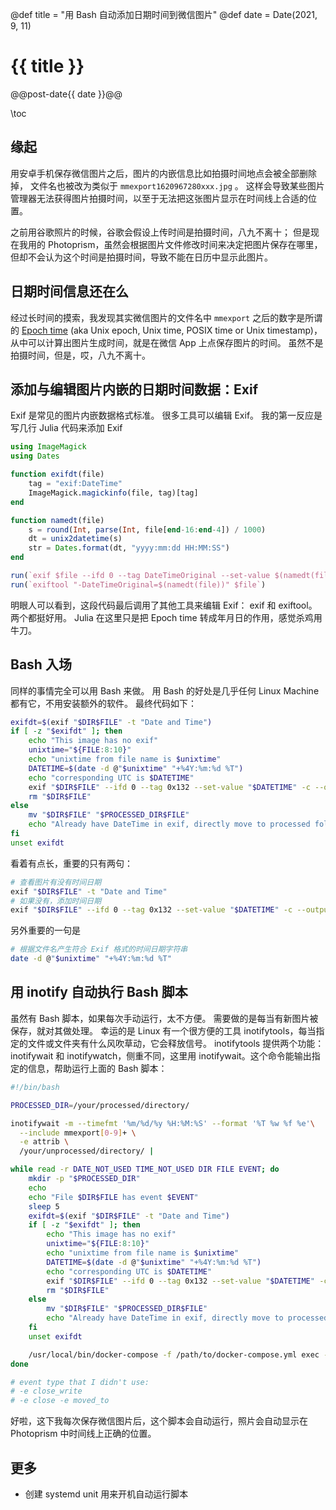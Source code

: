 @def title = "用 Bash 自动添加日期时间到微信图片"
@def date = Date(2021, 9, 11)

# {{ title }}
@@post-date{{ date }}@@

\toc


## 缘起

用安卓手机保存微信图片之后，图片的内嵌信息比如拍摄时间地点会被全部删除掉，
文件名也被改为类似于 `mmexport1620967280xxx.jpg` 。
这样会导致某些图片管理器无法获得图片拍摄时间，以至于无法把这张图片显示在时间线上合适的位置。

之前用谷歌照片的时候，谷歌会假设上传时间是拍摄时间，八九不离十；
但是现在我用的 Photoprism，虽然会根据图片文件修改时间来决定把图片保存在哪里，但却不会认为这个时间是拍摄时间，导致不能在日历中显示此图片。

## 日期时间信息还在么

经过长时间的摸索，我发现其实微信图片的文件名中 `mmexport` 之后的数字是所谓的 [Epoch time](https://www.epochconverter.com/) (aka Unix epoch, Unix time, POSIX time or Unix timestamp)，从中可以计算出图片生成时间，就是在微信 App 上点保存图片的时间。
虽然不是拍摄时间，但是，哎，八九不离十。

## 添加与编辑图片内嵌的日期时间数据：Exif

Exif 是常见的图片内嵌数据格式标准。
很多工具可以编辑 Exif。
我的第一反应是写几行 Julia 代码来添加 Exif
```julia
using ImageMagick
using Dates

function exifdt(file)
	tag = "exif:DateTime"
	ImageMagick.magickinfo(file, tag)[tag]
end

function namedt(file)
	s = round(Int, parse(Int, file[end-16:end-4]) / 1000)
	dt = unix2datetime(s)
	str = Dates.format(dt, "yyyy:mm:dd HH:MM:SS")
end

run(`exif $file --ifd 0 --tag DateTimeOriginal --set-value $(namedt(file))`)
run(`exiftool "-DateTimeOriginal=$(namedt(file))" $file`)
```
明眼人可以看到，这段代码最后调用了其他工具来编辑 Exif：
exif 和 exiftool。两个都挺好用。
Julia 在这里只是把 Epoch time 转成年月日的作用，感觉杀鸡用牛刀。

## Bash 入场

同样的事情完全可以用 Bash 来做。
用 Bash 的好处是几乎任何 Linux Machine 都有它，不用安装额外的软件。
最终代码如下：
```bash
exifdt=$(exif "$DIR$FILE" -t "Date and Time")
if [ -z "$exifdt" ]; then
    echo "This image has no exif"
    unixtime="${FILE:8:10}"
    echo "unixtime from file name is $unixtime"
    DATETIME=$(date -d @"$unixtime" "+%4Y:%m:%d %T")
    echo "corresponding UTC is $DATETIME"
    exif "$DIR$FILE" --ifd 0 --tag 0x132 --set-value "$DATETIME" -c --output "$PROCESSED_DIR""$FILE"
    rm "$DIR$FILE"
else
    mv "$DIR$FILE" "$PROCESSED_DIR$FILE"
    echo "Already have DateTime in exif, directly move to processed folder"
fi
unset exifdt
```
看着有点长，重要的只有两句：

```bash
# 查看图片有没有时间日期
exif "$DIR$FILE" -t "Date and Time"
# 如果没有，添加时间日期
exif "$DIR$FILE" --ifd 0 --tag 0x132 --set-value "$DATETIME" -c --output "$PROCESSED_DIR""$FILE"
```
另外重要的一句是
```bash
# 根据文件名产生符合 Exif 格式的时间日期字符串
date -d @"$unixtime" "+%4Y:%m:%d %T"
```

## 用 inotify 自动执行 Bash 脚本
虽然有 Bash 脚本，如果每次手动运行，太不方便。
需要做的是每当有新图片被保存，就对其做处理。
幸运的是 Linux 有一个很方便的工具 inotifytools，每当指定的文件或文件夹有什么风吹草动，它会释放信号。
inotifytools 提供两个功能：inotifywait 和 inotifywatch，侧重不同，这里用 inotifywait。这个命令能输出指定的信息，帮助运行上面的 Bash 脚本：
```bash
#!/bin/bash

PROCESSED_DIR=/your/processed/directory/

inotifywait -m --timefmt '%m/%d/%y %H:%M:%S' --format '%T %w %f %e'\
  --include mmexport[0-9]+ \
  -e attrib \
  /your/unprocessed/directory/ |

while read -r DATE_NOT_USED TIME_NOT_USED DIR FILE EVENT; do
    mkdir -p "$PROCESSED_DIR"
    echo
    echo "File $DIR$FILE has event $EVENT"
    sleep 5
    exifdt=$(exif "$DIR$FILE" -t "Date and Time")
    if [ -z "$exifdt" ]; then
        echo "This image has no exif"
        unixtime="${FILE:8:10}"
        echo "unixtime from file name is $unixtime"
        DATETIME=$(date -d @"$unixtime" "+%4Y:%m:%d %T")
        echo "corresponding UTC is $DATETIME"
        exif "$DIR$FILE" --ifd 0 --tag 0x132 --set-value "$DATETIME" -c --output "$PROCESSED_DIR""$FILE"
        rm "$DIR$FILE"
    else
        mv "$DIR$FILE" "$PROCESSED_DIR$FILE"
        echo "Already have DateTime in exif, directly move to processed folder"
    fi
    unset exifdt

    /usr/local/bin/docker-compose -f /path/to/docker-compose.yml exec -T photoprism photoprism import
done

# event type that I didn't use:
# -e close_write 
# -e close -e moved_to 
```

好啦，这下我每次保存微信图片后，这个脚本会自动运行，照片会自动显示在 Photoprism 中时间线上正确的位置。

## 更多

- 创建 systemd unit 用来开机自动运行脚本